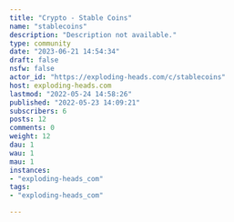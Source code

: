 ```yaml
---
title: "Crypto - Stable Coins" 
name: "stablecoins"
description: "Description not available."
type: community
date: "2023-06-21 14:54:34"
draft: false
nsfw: false
actor_id: "https://exploding-heads.com/c/stablecoins"
host: exploding-heads.com
lastmod: "2022-05-24 14:58:26"
published: "2022-05-23 14:09:21"
subscribers: 6
posts: 12
comments: 0
weight: 12
dau: 1
wau: 1
mau: 1
instances:
- "exploding-heads_com"
tags: 
- "exploding-heads_com"

---
```


